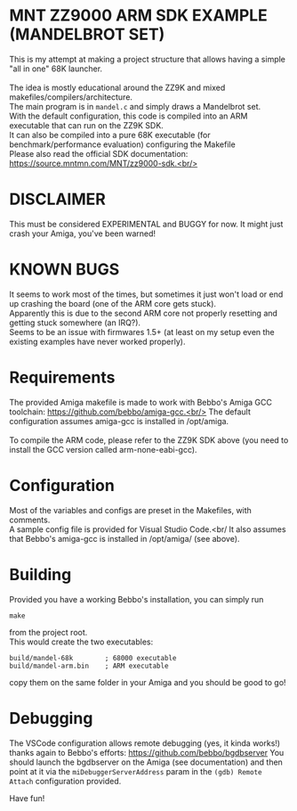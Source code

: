 # MNT ZZ9000 ARM SDK EXAMPLE (MANDELBROT SET)

This is my attempt at making a project structure that allows having a simple "all in one" 68K launcher.<br/>
<br/>
The idea is mostly educational around the ZZ9K and mixed makefiles/compilers/architecture.<br/>
The main program is in `mandel.c` and simply draws a Mandelbrot set.</br>
With the default configuration, this code is compiled into an ARM executable that can run on the ZZ9K SDK.<br/>
It can also be compiled into a pure 68K executable (for benchmark/performance evaluation) configuring the Makefile
</br>
Please also read the official SDK documentation: https://source.mntmn.com/MNT/zz9000-sdk.<br/>

# DISCLAIMER

This must be considered EXPERIMENTAL and BUGGY for now. It might just crash your Amiga, you've been warned!

# KNOWN BUGS

It seems to work most of the times, but sometimes it just won't load or end up crashing the board (one of the ARM core gets stuck).<br/>
Apparently this is due to the second ARM core not properly resetting and getting stuck somewhere (an IRQ?).<br/>
Seems to be an issue with firmwares 1.5+ (at least on my setup even the existing examples have never worked properly).

# Requirements

The provided Amiga makefile is made to work with Bebbo's Amiga GCC toolchain: https://github.com/bebbo/amiga-gcc.<br/>
The default configuration assumes amiga-gcc is installed in /opt/amiga.<br/>
<br/>
To compile the ARM code, please refer to the ZZ9K SDK above (you need to install the GCC version called arm-none-eabi-gcc).<br/>


# Configuration

Most of the variables and configs are preset in the Makefiles, with comments.<br/>
A sample config file is provided for Visual Studio Code.<br/
It also assumes that Bebbo's amiga-gcc is installed in /opt/amiga/ (see above).<br/>

# Building

Provided you have a working Bebbo's installation, you can simply run<br/>

```
make
```

from the project root.<br/>
This would create the two executables:<br/>

```
build/mandel-68k        ; 68000 executable
build/mandel-arm.bin    ; ARM executable
```

copy them on the same folder in your Amiga and you should be good to go!<br/>

# Debugging

The VSCode configuration allows remote debugging (yes, it kinda works!) thanks again to Bebbo's efforts: https://github.com/bebbo/bgdbserver
You should launch the bgdbserver on the Amiga (see documentation) and then point at it via the `miDebuggerServerAddress` param in the `(gdb) Remote Attach` configuration provided.<br/>

Have fun!
